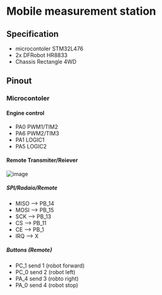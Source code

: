
# Mobile measurement station





## Specification

- microcontoler STM32L476
- 2x DFRobot HR8833 
- Chassis Rectangle 4WD


## Pinout
 ### Microcontoler   
 #### Engine control
- PA0 PWM1/TIM2
- PA6 PWM2/TIM3
- PA1 LOGIC1
- PA5 LOGIC2
#### Remote Transmiter/Reiever
![image](https://github.com/user-attachments/assets/1ac823f6-c91b-4a6e-b7b0-fc51b023a784)
##### SPI/Radaio/Remote
- MISO --> PB_14
- MOSI --> PB_15
- SCK  --> PB_13
- CS   --> PB_11
- CE   --> PB_1
- IRQ  --> X
##### Buttons (Remote)
- PC_1 send 1 (robot forward)
- PC_0 send 2 (robot left)
- PA_4 send 3 (robto right) 
- PA_0 send 4 (robot stop)
